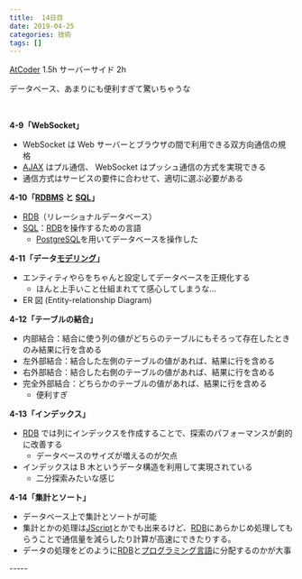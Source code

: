```yaml
---
title:  14日目
date: 2019-04-25
categories: 技術
tags: []
---
```


<p><a class="keyword" href="http://d.hatena.ne.jp/keyword/AtCoder">AtCoder</a> 1.5h サーバーサイド 2h</p><p>データベース、あまりにも便利すぎて驚いちゃうな</p><br />
<p><b>4-9「WebSocket」</b></p>

<ul>
<li>WebSocket は Web サーバーとブラウザの間で利用できる双方向通信の規格</li>
<li><a class="keyword" href="http://d.hatena.ne.jp/keyword/AJAX">AJAX</a> はプル通信、 WebSocket はプッシュ通信の方式を実現できる</li>
<li>通信方式はサービスの要件に合わせて、適切に選ぶ必要がある</li>
</ul><p><b>4-10「<a class="keyword" href="http://d.hatena.ne.jp/keyword/RDBMS">RDBMS</a> と <a class="keyword" href="http://d.hatena.ne.jp/keyword/SQL">SQL</a>」</b></p>

<ul>
<li><a class="keyword" href="http://d.hatena.ne.jp/keyword/RDB">RDB</a>（リレーショナルデータベース）</li>
<li><a class="keyword" href="http://d.hatena.ne.jp/keyword/SQL">SQL</a>：<a class="keyword" href="http://d.hatena.ne.jp/keyword/RDB">RDB</a>を操作するための言語
<ul>
<li><a class="keyword" href="http://d.hatena.ne.jp/keyword/PostgreSQL">PostgreSQL</a>を用いてデータベースを操作した</li>
</ul></li>
</ul><p><b>4-11「データ<a class="keyword" href="http://d.hatena.ne.jp/keyword/%A5%E2%A5%C7%A5%EA%A5%F3%A5%B0">モデリング</a>」</b></p>

<ul>
<li>エンティティやらをちゃんと設定してデータベースを正規化する
<ul>
<li>ほんと上手いこと仕組まれてて感心してしまうな...</li>
</ul></li>
<li>ER 図 (Entity-relationship Diagram)</li>
</ul><p><b>4-12「テーブルの結合」</b></p>

<ul>
<li>内部結合：結合に使う列の値がどちらのテーブルにもそろって存在したときのみ結果に行を含める</li>
<li>左外部結合：結合した左側のテーブルの値があれば、結果に行を含める</li>
<li>右外部結合：結合した右側のテーブルの値があれば、結果に行を含める</li>
<li>完全外部結合：どちらかのテーブルの値があれば、結果に行を含める
<ul>
<li>便利すぎ</li>
</ul></li>
</ul><p><b>4-13「インデックス」</b></p>

<ul>
<li><a class="keyword" href="http://d.hatena.ne.jp/keyword/RDB">RDB</a> では列にインデックスを作成することで、探索のパフォーマンスが劇的に改善する
<ul>
<li>データベースのサイズが増えるのが欠点</li>
</ul></li>
<li>インデックスは B 木というデータ構造を利用して実現されている
<ul>
<li>二分探索みたいな感じ</li>
</ul></li>
</ul><p><b>4-14「集計とソート」</b></p>

<ul>
<li>データベース上で集計とソートが可能</li>
<li>集計とかの処理は<a class="keyword" href="http://d.hatena.ne.jp/keyword/JScript">JScript</a>とかでも出来るけど、<a class="keyword" href="http://d.hatena.ne.jp/keyword/RDB">RDB</a>にあらかじめ処理してもらうことで通信量を減らしたり計算が高速にできたりする。</li>
<li>データの処理をどのように<a class="keyword" href="http://d.hatena.ne.jp/keyword/RDB">RDB</a>と<a class="keyword" href="http://d.hatena.ne.jp/keyword/%A5%D7%A5%ED%A5%B0%A5%E9%A5%DF%A5%F3%A5%B0%B8%C0%B8%EC">プログラミング言語</a>に分配するのかが大事</li>
</ul>
-----
